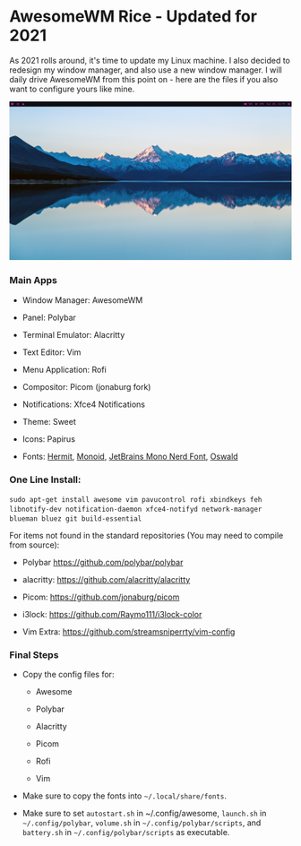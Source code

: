 # AwesomeWM Rice - Updated for 2021

As 2021 rolls around, it's time to update my Linux machine. I also decided to redesign my window manager, and also use a new window manager. I will daily drive AwesomeWM from this point on - here are the files if you also want to configure yours like mine.

![The desktop screenshot](screenshots/mainDesktop.png)

### Main Apps

* Window Manager: AwesomeWM

* Panel: Polybar

* Terminal Emulator: Alacritty

* Text Editor: Vim

* Menu Application: Rofi

* Compositor: Picom (jonaburg fork)

* Notifications: Xfce4 Notifications

* Theme: Sweet

* Icons: Papirus

* Fonts: [Hermit](https://pcaro.es/p/hermit/), [Monoid](https://larsenwork.com/monoid/), [JetBrains Mono Nerd Font](https://github.com/ryanoasis/nerd-fonts/releases/tag/v2.1.0), [Oswald](https://fonts.google.com/specimen/Oswald)

### One Line Install:

`sudo apt-get install awesome vim pavucontrol rofi xbindkeys feh libnotify-dev notification-daemon xfce4-notifyd network-manager blueman bluez git build-essential`

For items not found in the standard repositories (You may need to compile from source):

* Polybar https://github.com/polybar/polybar

* alacritty: https://github.com/alacritty/alacritty

* Picom: https://github.com/jonaburg/picom

* i3lock: https://github.com/Raymo111/i3lock-color

* Vim Extra: https://github.com/streamsniperrty/vim-config

### Final Steps

* Copy the config files for:
  
  * Awesome 
  
  * Polybar 
  
  * Alacritty
  
  * Picom
  
  * Rofi
  
  * Vim
  
* Make sure to copy the fonts into `~/.local/share/fonts`.

* Make sure to set `autostart.sh` in ~/.config/awesome, `launch.sh` in `~/.config/polybar`, `volume.sh` in `~/.config/polybar/scripts`, and `battery.sh` in `~/.config/polybar/scripts` as executable. 
